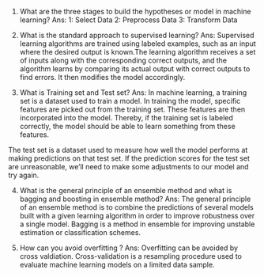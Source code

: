 1. What are the three stages to build the hypotheses or model in machine learning?
Ans: 1: Select Data
     2: Preprocess Data
     3: Transform Data

2. What is the standard approach to supervised learning?
Ans: Supervised learning algorithms are trained using labeled examples, such as an input where the desired
output is known.The learning algorithm receives a set of inputs along with the corresponding correct outputs, and the
algorithm learns by comparing its actual output with correct outputs to find errors. It then modifies the model
accordingly.

3. What is Training set and Test set?
Ans: In machine learning, a training set is a dataset used to train a model. In training the model, specific features
are picked out from the training set. These features are then incorporated into the model. Thereby, if the
training set is labeled correctly, the model should be able to learn something from these features.

The test set is a dataset used to measure how well the model performs at making predictions on that test set.
If the prediction scores for the test set are unreasonable, we’ll need to make some adjustments to our model
and try again.

4. What is the general principle of an ensemble method and what is bagging and
boosting in ensemble method?
Ans: The general principle of an ensemble method is to combine the predictions of several models built with a given 
learning algorithm in order to improve robustness over a single model. 
Bagging is a method in ensemble for improving unstable estimation or classification schemes.

5. How can you avoid overfitting ?
Ans: Overfitting can be avoided by cross valdiation. Cross-validation is a resampling procedure 
used to evaluate machine learning models on a limited data sample.
